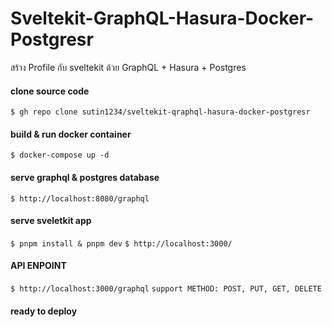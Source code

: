 # Sveltekit-GraphQL-Hasura-Docker-Postgresr
สร้าง Profile กับ sveltekit ด้วย GraphQL + Hasura + Postgres


#### clone source code
`$ gh repo clone sutin1234/sveltekit-qraphql-hasura-docker-postgresr`

#### build & run docker container
`$ docker-compose up -d`

#### serve graphql & postgres database
`$ http://localhost:8080/graphql`

#### serve sveletkit app
`$ pnpm install & pnpm dev`
`$ http://localhost:3000/`
#### API ENPOINT
`$ http://localhost:3000/graphql`
` support METHOD: POST, PUT, GET, DELETE `

#### ready to deploy
